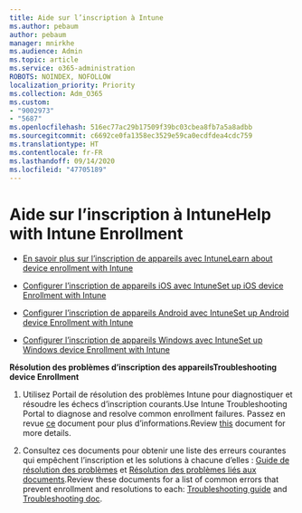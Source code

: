 ```yaml
---
title: Aide sur l’inscription à Intune
ms.author: pebaum
author: pebaum
manager: mnirkhe
ms.audience: Admin
ms.topic: article
ms.service: o365-administration
ROBOTS: NOINDEX, NOFOLLOW
localization_priority: Priority
ms.collection: Adm_O365
ms.custom:
- "9002973"
- "5687"
ms.openlocfilehash: 516ec77ac29b17509f39bc03cbea8fb7a5a8adbb
ms.sourcegitcommit: c6692ce0fa1358ec3529e59ca0ecdfdea4cdc759
ms.translationtype: HT
ms.contentlocale: fr-FR
ms.lasthandoff: 09/14/2020
ms.locfileid: "47705189"
---
```

# <a name="help-with-intune-enrollment"></a><span data-ttu-id="50bba-102">Aide sur l’inscription à Intune</span><span class="sxs-lookup"><span data-stu-id="50bba-102">Help with Intune Enrollment</span></span>


- [<span data-ttu-id="50bba-103">En savoir plus sur l’inscription de appareils avec Intune</span><span class="sxs-lookup"><span data-stu-id="50bba-103">Learn about device enrollment with Intune</span></span>](https://docs.microsoft.com/intune/device-enrollment)

- [<span data-ttu-id="50bba-104">Configurer l’inscription de appareils iOS avec Intune</span><span class="sxs-lookup"><span data-stu-id="50bba-104">Set up iOS device Enrollment with Intune</span></span>](https://docs.microsoft.com/intune/ios-enroll)

- [<span data-ttu-id="50bba-105">Configurer l’inscription de appareils Android avec Intune</span><span class="sxs-lookup"><span data-stu-id="50bba-105">Set up Android device Enrollment with Intune</span></span>](https://docs.microsoft.com/intune/android-enroll)

- [<span data-ttu-id="50bba-106">Configurer l’inscription de appareils Windows avec Intune</span><span class="sxs-lookup"><span data-stu-id="50bba-106">Set up Windows device Enrollment with Intune</span></span>](https://docs.microsoft.com/intune/windows-enroll)

<span data-ttu-id="50bba-107">**Résolution des problèmes d’inscription des appareils**</span><span class="sxs-lookup"><span data-stu-id="50bba-107">**Troubleshooting device Enrollment**</span></span>

1. <span data-ttu-id="50bba-108">Utilisez Portail de résolution des problèmes Intune pour diagnostiquer et résoudre les échecs d’inscription courants.</span><span class="sxs-lookup"><span data-stu-id="50bba-108">Use Intune Troubleshooting Portal to diagnose and resolve common enrollment failures.</span></span> <span data-ttu-id="50bba-109">Passez en revue [ce](https://docs.microsoft.com/intune/help-desk-operators) document pour plus d’informations.</span><span class="sxs-lookup"><span data-stu-id="50bba-109">Review [this](https://docs.microsoft.com/intune/help-desk-operators) document for more details.</span></span>

2. <span data-ttu-id="50bba-110">Consultez ces documents pour obtenir une liste des erreurs courantes qui empêchent l’inscription et les solutions à chacune d’elles : [Guide de résolution des problèmes](https://support.microsoft.com/help/4469913/troubleshooting-windows-device-enrollment-problems-in-microsoft-intune) et [Résolution des problèmes liés aux documents](https://docs.microsoft.com/intune/troubleshoot-device-enrollment-in-intune).</span><span class="sxs-lookup"><span data-stu-id="50bba-110">Review these documents for a list of common errors that prevent enrollment and resolutions to each: [Troubleshooting guide](https://support.microsoft.com/help/4469913/troubleshooting-windows-device-enrollment-problems-in-microsoft-intune) and [Troubleshooting doc](https://docs.microsoft.com/intune/troubleshoot-device-enrollment-in-intune).</span></span>